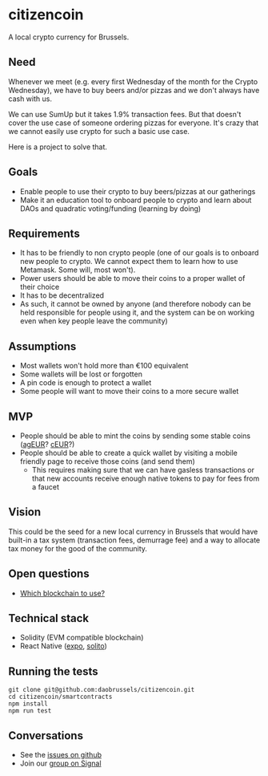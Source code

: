 # citizencoin

A local crypto currency for Brussels.

## Need

Whenever we meet (e.g. every first Wednesday of the month for the Crypto Wednesday), we have to buy beers and/or pizzas and we don't always have cash with us.

We can use SumUp but it takes 1.9% transaction fees. But that doesn't cover the use case of someone ordering pizzas for everyone.
It's crazy that we cannot easily use crypto for such a basic use case.

Here is a project to solve that.

## Goals

- Enable people to use their crypto to buy beers/pizzas at our gatherings
- Make it an education tool to onboard people to crypto and learn about DAOs and quadratic voting/funding (learning by doing)

## Requirements

- It has to be friendly to non crypto people (one of our goals is to onboard new people to crypto. We cannot expect them to learn how to use Metamask. Some will, most won't).
- Power users should be able to move their coins to a proper wallet of their choice
- It has to be decentralized
- As such, it cannot be owned by anyone (and therefore nobody can be held responsible for people using it, and the system can be on working even when key people leave the community)

## Assumptions

- Most wallets won't hold more than €100 equivalent
- Some wallets will be lost or forgotten
- A pin code is enough to protect a wallet
- Some people will want to move their coins to a more secure wallet

## MVP

- People should be able to mint the coins by sending some stable coins ([agEUR](https://www.angle.money)? [cEUR](https://docs.celo.org/learn/platform-native-stablecoins-summary)?)
- People should be able to create a quick wallet by visiting a mobile friendly page to receive those coins (and send them)
  - This requires making sure that we can have gasless transactions or that new accounts receive enough native tokens to pay for fees from a faucet

## Vision

This could be the seed for a new local currency in Brussels that would have built-in a tax system (transaction fees, demurrage fee) and a way to allocate tax money for the good of the community.

## Open questions

- [Which blockchain to use?](https://github.com/daobrussels/citizencoin/issues/1)

## Technical stack

- Solidity (EVM compatible blockchain)
- React Native ([expo](https://expo.dev), [solito](https://github.com/nandorojo/solito))

## Running the tests

```
git clone git@github.com:daobrussels/citizencoin.git
cd citizencoin/smartcontracts
npm install
npm run test
```

## Conversations
- See the [issues on github](https://github.com/daobrussels/citizencoin/issues)
- Join our [group on Signal](https://signal.group/#CjQKIN2gGI5soaBgKDQDC6ZpdU96vJ48WbyO6VNfOHo9gUbyEhB_neXkJ4pECA463LMX02R7)
